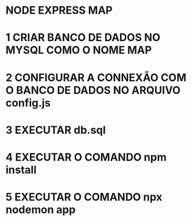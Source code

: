 # NODE EXPRESS MAP

# 1 CRIAR BANCO DE DADOS NO MYSQL COMO O NOME MAP

# 2 CONFIGURAR A CONNEXÃO COM O BANCO DE DADOS NO ARQUIVO config.js

# 3 EXECUTAR db.sql

# 4 EXECUTAR O COMANDO npm install

# 5 EXECUTAR O COMANDO npx nodemon app



